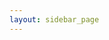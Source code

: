 ```yaml
---
layout: sidebar_page
---
```


<script>
  (async () => {
    
    const indexResponse = await fetch('https://api.github.com/repos/bear-rsg/4m-association/contents/bulletin?ref=dev-v1');
    const indexData = await indexResponse.json();
    
    let indexHtmlString = '<ul>';
    
    for (let indexFile of indexData) {
        
        if(indexFile.name != 'index.md'){
            let indexFileName = indexFile.name;
            let indexFilePath = indexFile.path;
            
            if (indexFileName.endsWith('.md')) {
                indexFileName = indexFileName.slice(0, -3);
                indexFilePath = indexFile.path.slice(0, -3) + '.html';
            }
            indexFileName = indexFileName.replace(/([a-z0-9])([A-Z])/g, '$1 $2');
            indexFileName = indexFileName.replace(/([a-z])([0-9])/g, '$1 $2');
            indexFileName= indexFileName.replace(/([a-z0-9])([-])([a-z0-9])/g, '$1 $3');
                
            let indexCapFileName = indexFileName.replace(/(^\w{1})|(\s+\w{1})/g, letter => letter.toUpperCase());
            
            indexHtmlString += `<li><a href="/4m-association/${indexFilepath}">${indexCapFileName}</a></li>`;
        }
    }
    indexHtmlString += '</ul>';
    
    document.getElementsByClassName('left-area')[0].innerHTML = indexHtmlString;
  })()
</script>